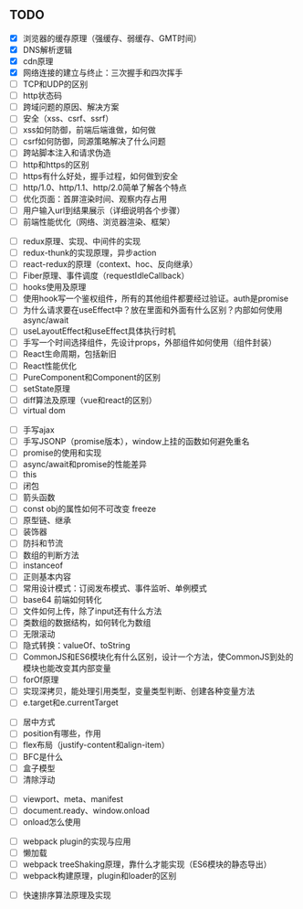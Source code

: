 ## TODO

<!-- 网络相关 -->
+ [x] 浏览器的缓存原理（强缓存、弱缓存、GMT时间）
+ [x] DNS解析逻辑
+ [x] cdn原理
+ [x] 网络连接的建立与终止：三次握手和四次挥手
+ [ ] TCP和UDP的区别
+ [ ] http状态码
+ [ ] 跨域问题的原因、解决方案
+ [ ] 安全（xss、csrf、ssrf）
+ [ ] xss如何防御，前端后端谁做，如何做
+ [ ] csrf如何防御，同源策略解决了什么问题
+ [ ] 跨站脚本注入和请求伪造
+ [ ] http和https的区别
+ [ ] https有什么好处，握手过程，如何做到安全
+ [ ] http/1.0、http/1.1、http/2.0简单了解各个特点
+ [ ] 优化页面：首屏渲染时间、观察内存占用
+ [ ] 用户输入url到结果展示（详细说明各个步骤）
+ [ ] 前端性能优化（网络、浏览器渲染、框架）

<!-- react相关 -->
+ [ ] redux原理、实现、中间件的实现
+ [ ] redux-thunk的实现原理，异步action
+ [ ] react-redux的原理（context、hoc、反向继承）
+ [ ] Fiber原理、事件调度（requestIdleCallback）
+ [ ] hooks使用及原理
+ [ ] 使用hook写一个鉴权组件，所有的其他组件都要经过验证。auth是promise
+ [ ] 为什么请求要在useEffect中？放在里面和外面有什么区别？内部如何使用async/await
+ [ ] useLayoutEffect和useEffect具体执行时机
+ [ ] 手写一个时间选择组件，先设计props，外部组件如何使用（组件封装）
+ [ ] React生命周期，包括新旧
+ [ ] React性能优化
+ [ ] PureComponent和Component的区别
+ [ ] setState原理
+ [ ] diff算法及原理（vue和react的区别）
+ [ ] virtual dom

<!-- JS相关 -->
+ [ ] 手写ajax
+ [ ] 手写JSONP（promise版本），window上挂的函数如何避免重名
+ [ ] promise的使用和实现
+ [ ] async/await和promise的性能差异
+ [ ] this
+ [ ] 闭包
+ [ ] 箭头函数
+ [ ] const obj的属性如何不可改变 freeze
+ [ ] 原型链、继承
+ [ ] 装饰器
+ [ ] 防抖和节流
+ [ ] 数组的判断方法
+ [ ] instanceof
+ [ ] 正则基本内容
+ [ ] 常用设计模式：订阅发布模式、事件监听、单例模式
+ [ ] base64 前端如何转化
+ [ ] 文件如何上传，除了input还有什么方法
+ [ ] 类数组的数据结构，如何转化为数组
+ [ ] 无限滚动
+ [ ] 隐式转换：valueOf、toString
+ [ ] CommonJS和ES6模块化有什么区别，设计一个方法，使CommonJS到处的模块也能改变其内部变量
+ [ ] forOf原理
+ [ ] 实现深拷贝，能处理引用类型，变量类型判断、创建各种变量方法
+ [ ] e.target和e.currentTarget

<!-- css相关 -->
+ [ ] 居中方式
+ [ ] position有哪些，作用
+ [ ] flex布局（justify-content和align-item）
+ [ ] BFC是什么
+ [ ] 盒子模型
+ [ ] 清除浮动

<!-- html相关 -->
+ [ ] viewport、meta、manifest
+ [ ] document.ready、window.onload
+ [ ] onload怎么使用

<!-- 工程化相关 -->
+ [ ] webpack plugin的实现与应用
+ [ ] 懒加载
+ [ ] webpack treeShaking原理，靠什么才能实现（ES6模块的静态导出）
+ [ ] webpack构建原理，plugin和loader的区别

<!-- 算法相关 -->
+ [ ] 快速排序算法原理及实现
